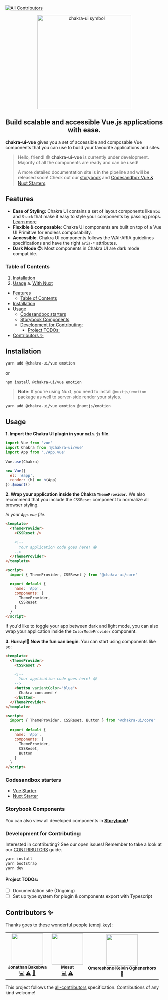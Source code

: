 <!-- ALL-CONTRIBUTORS-BADGE:START - Do not remove or modify this section -->

[![All Contributors](https://img.shields.io/badge/all_contributors-3-orange.svg?style=flat-square)](#contributors-)

<!-- ALL-CONTRIBUTORS-BADGE:END -->

<p align="center">
  <a href="https://github.com/chakra-ui/chakra-ui-vue">
    <img src="https://res.cloudinary.com/xtellar/image/upload/v1584242872/chakra-ui/chakra-ui-vue-beta.png" alt="chakra-ui symbol" width="300" />
  </a>
</p>

<h2 align="center">Build scalable and accessible Vue.js applications with ease.</h2>

**chakra-ui-vue** gives you a set of accessible and composable Vue components that you can use to build your favourite applications and sites.

> Hello, friend! 😄
> **chakra-ui-vue** is currently under development. Majority of all the components are ready and can be used!
>
> A more detailed documentation site is in the pipeline and will be released soon! Check out our [storybook](https://chakra-ui-vue.netlify.com) and [Codesandbox Vue & Nuxt Starters](#codesandbox-starters).

## Features

- **Ease of Styling:** Chakra UI contains a set of layout components like `Box` and
  `Stack` that make it easy to style your components by passing props.
  [Learn more](https://chakra-ui.com/style-props)
- **Flexible & composable**: Chakra UI components are built on top of a Vue UI Primitive for endless composability.
- **Accessible**. Chakra UI components follows the WAI-ARIA guidelines
  specifications and have the right `aria-*` attributes.
- **Dark Mode 😍**: Most components in Chakra UI are dark mode compatible.

### Table of Contents

1. [Installation](#installation)
2. [Usage](#usage)
   a. [With Nuxt](#nuxt-usage)

- [Features](#features)
  - [Table of Contents](#table-of-contents)
- [Installation](#installation)
- [Usage](#usage)
  - [Codesandbox starters](#codesandbox-starters)
  - [Storybook Components](#storybook-components)
  - [Development for Contributing:](#development-for-contributing)
    - [Project TODOs:](#project-todos)
- [Contributors ✨](#contributors-%e2%9c%a8)

## Installation

```bash
yarn add @chakra-ui/vue emotion
```

or

```bash
npm install @chakra-ui/vue emotion
```

<a id="nuxt-usage"></a>

> **Note:**
> If you're using Nuxt, you need to install `@nuxtjs/emotion` package as well to server-side render your styles.

```bash
yarn add @chakra-ui/vue emotion @nuxtjs/emotion
```

## Usage

**1. Import the Chakra UI plugin in your `main.js` file.**

```js
import Vue from 'vue'
import Chakra from '@chakra-ui/vue'
import App from './App.vue'

Vue.use(Chakra)

new Vue({
  el: '#app',
  render: (h) => h(App)
}).$mount()
```

**2. Wrap your application inside the Chakra `ThemeProvider`.** We also recommend that you include the `CSSReset` component to normalize all browser styling.

_In your `App.vue` file._

```html
<template>
  <ThemeProvider>
    <CSSReset />

    <!--
      Your application code goes here! 😁
    -->
  </ThemeProvider>
</template>

<script>
  import { ThemeProvider, CSSReset } from '@chakra-ui/core'

  export default {
    name: 'App',
    components: {
      ThemeProvider,
      CSSReset
    }
  }
</script>
```

If you'd like to toggle your app between dark and light mode, you can also wrap your application inside the `ColorModeProvider` component.

**3. Hurray!🎉 Now the fun can begin**. You can start using components like so:

```html
<template>
  <ThemeProvider>
    <CSSReset />

    <!--
      Your application code goes here! 😁
    -->
    <button variantColor="blue">
      Chakra consumed ⚡️
    </button>
  </ThemeProvider>
</template>

<script>
  import { ThemeProvider, CSSReset, Button } from '@chakra-ui/core'

  export default {
    name: 'App',
    components: {
      ThemeProvider,
      CSSReset,
      Button
    }
  }
</script>
```

### Codesandbox starters

- [Vue Starter](https://codesandbox.io/s/chakra-ui-vue-starter-2sy0g)
- [Nuxt Starter](https://codesandbox.io/s/chakra-ui-nuxt-demo-f8tq4)

### Storybook Components

You can also view all developed components in **[Storybook](https://chakra-ui-vue.netlify.com)!**

### Development for Contributing:

Interested in contributing? See our open issues! Remember to take a look at our [CONTRIBUTORS](../../.github/CONTRIBUTING.md) guide.

```bash
yarn install
yarn bootstrap
yarn dev
```

#### Project TODOs:

- [ ] Documentation site (Ongoing)
- [ ] Set up type system for plugin & components export with Typescript

<a id="contributors"></a>

## Contributors ✨

Thanks goes to these wonderful people ([emoji key](https://allcontributors.org/docs/en/emoji-key)):

<!-- ALL-CONTRIBUTORS-LIST:START - Do not remove or modify this section -->
<!-- prettier-ignore-start -->
<!-- markdownlint-disable -->
<table>
  <tr>
    <td align="center"><a href="https://jbakebwa.dev"><img src="https://avatars2.githubusercontent.com/u/21237954?v=4" width="100px;" alt=""/><br /><sub><b>Jonathan Bakebwa</b></sub></a><br /><a href="https://github.com/codebender828/kiwi-ui/commits?author=codebender828" title="Code">💻</a> <a href="https://github.com/codebender828/kiwi-ui/commits?author=codebender828" title="Tests">⚠️</a> <a href="https://github.com/codebender828/kiwi-ui/commits?author=codebender828" title="Documentation">📖</a></td>
    <td align="center"><a href="http://twitter.com/imesutkoca"><img src="https://avatars2.githubusercontent.com/u/342666?v=4" width="100px;" alt=""/><br /><sub><b>Mesut</b></sub></a><br /><a href="https://github.com/codebender828/kiwi-ui/commits?author=koca" title="Code">💻</a> <a href="https://github.com/codebender828/kiwi-ui/commits?author=koca" title="Tests">⚠️</a></td>
    <td align="center"><a href="http://bit.ly/becomeworldclass"><img src="https://avatars0.githubusercontent.com/u/24433274?v=4" width="100px;" alt=""/><br /><sub><b>Omereshone Kelvin Oghenerhoro</b></sub></a><br /><a href="https://github.com/codebender828/kiwi-ui/commits?author=DominusKelvin" title="Documentation">📖</a></td>
  </tr>
</table>

<!-- markdownlint-enable -->
<!-- prettier-ignore-end -->

<!-- ALL-CONTRIBUTORS-LIST:END -->

This project follows the [all-contributors](https://github.com/all-contributors/all-contributors) specification. Contributions of any kind welcome!
